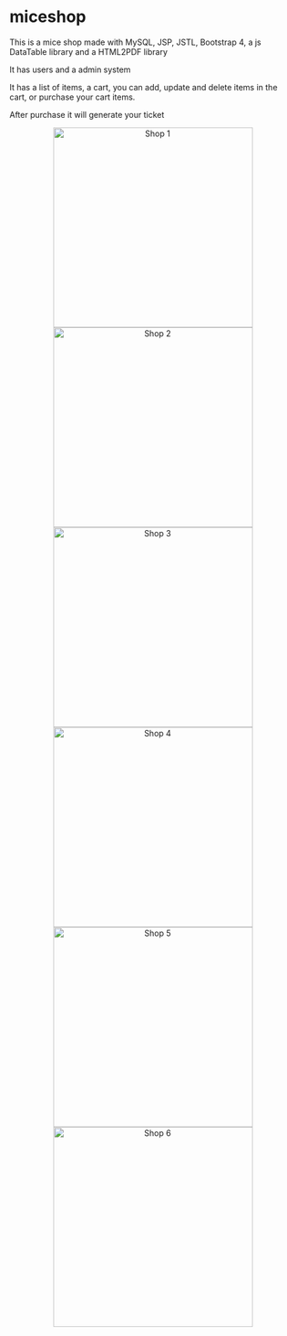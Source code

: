 # miceshop
This is a mice shop made with MySQL, JSP, JSTL, Bootstrap 4, a js DataTable library and a HTML2PDF library

It has users and a admin system

It has a list of items, a cart, you can add, update and delete items in the cart, or purchase your cart items.

After purchase it will generate your ticket

<div align="center">
  <img src="https://i.imgur.com/YT8EbCQ.png" width="350px" alt="Shop 1">
  <img src="https://i.imgur.com/r0p05Y3.png" width="350px" alt="Shop 2">
</div>
<div align="center">
  <img src="https://i.imgur.com/7N0WWyh.png" width="350px" alt="Shop 3">
  <img src="https://i.imgur.com/rMt6NMA.png" width="350px" alt="Shop 4">
</div>
<div align="center">
  <img src="https://i.imgur.com/YfMnVmr.png" width="350px" alt="Shop 5">
  <img src="https://i.imgur.com/WafVl48.png" width="350px" alt="Shop 6">
</div>
